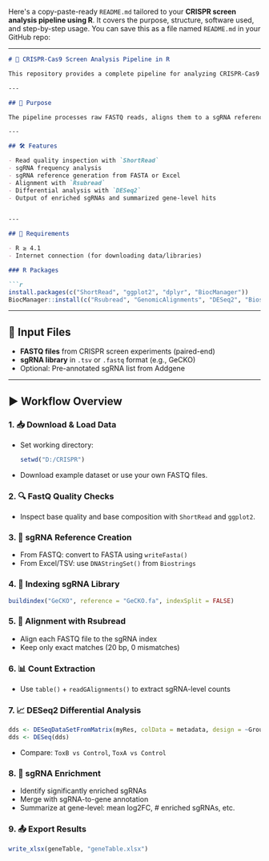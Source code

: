 Here's a copy-paste-ready `README.md` tailored to your **CRISPR screen analysis pipeline using R**. It covers the purpose, structure, software used, and step-by-step usage. You can save this as a file named `README.md` in your GitHub repo:

---

```markdown
# 🧬 CRISPR-Cas9 Screen Analysis Pipeline in R

This repository provides a complete pipeline for analyzing CRISPR-Cas9 pooled screen data using FASTQ files, sgRNA libraries, and differential abundance testing via DESeq2 in R.

---

## 📌 Purpose

The pipeline processes raw FASTQ reads, aligns them to a sgRNA reference (e.g., GeCKO library), and identifies genes significantly enriched or depleted in different experimental conditions (e.g., Control vs ToxA/ToxB).

---

## 🛠️ Features

- Read quality inspection with `ShortRead`
- sgRNA frequency analysis
- sgRNA reference generation from FASTA or Excel
- Alignment with `Rsubread`
- Differential analysis with `DESeq2`
- Output of enriched sgRNAs and summarized gene-level hits


---

## 🚀 Requirements

- R ≥ 4.1
- Internet connection (for downloading data/libraries)

### R Packages

```r
install.packages(c("ShortRead", "ggplot2", "dplyr", "BiocManager"))
BiocManager::install(c("Rsubread", "GenomicAlignments", "DESeq2", "Biostrings", "writexl"))
````

---

## 📂 Input Files

* **FASTQ files** from CRISPR screen experiments (paired-end)
* **sgRNA library** in `.tsv` or `.fastq` format (e.g., GeCKO)
* Optional: Pre-annotated sgRNA list from Addgene

---

## ▶️ Workflow Overview

### 1. 📥 Download & Load Data

* Set working directory:

  ```r
  setwd("D:/CRISPR")
  ```

* Download example dataset or use your own FASTQ files.

### 2. 🔍 FastQ Quality Checks

* Inspect base quality and base composition with `ShortRead` and `ggplot2`.

### 3. 🧬 sgRNA Reference Creation

* From FASTQ: convert to FASTA using `writeFasta()`
* From Excel/TSV: use `DNAStringSet()` from `Biostrings`

### 4. 📌 Indexing sgRNA Library

```r
buildindex("GeCKO", reference = "GeCKO.fa", indexSplit = FALSE)
```

### 5. 🎯 Alignment with Rsubread

* Align each FASTQ file to the sgRNA index
* Keep only exact matches (20 bp, 0 mismatches)

### 6. 📊 Count Extraction

* Use `table()` + `readGAlignments()` to extract sgRNA-level counts

### 7. 📈 DESeq2 Differential Analysis

```r
dds <- DESeqDataSetFromMatrix(myRes, colData = metadata, design = ~Group)
dds <- DESeq(dds)
```

* Compare: `ToxB vs Control`, `ToxA vs Control`

### 8. 🧪 sgRNA Enrichment

* Identify significantly enriched sgRNAs
* Merge with sgRNA-to-gene annotation
* Summarize at gene-level: mean log2FC, # enriched sgRNAs, etc.

### 9. 📤 Export Results

```r
write_xlsx(geneTable, "geneTable.xlsx")
```

